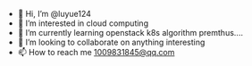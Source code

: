 - 👋 Hi, I’m @luyue124
- 👀 I’m interested in cloud computing
- 🌱 I’m currently learning openstack k8s  algorithm premthus....
- 💞️ I’m looking to collaborate on    anything interesting  
- 📫 How to reach me  1009831845@qq.com

<!---
luyue124/luyue124 is a ✨ special ✨ repository because its `README.md` (this file) appears on your GitHub profile.
You can click the Preview link to take a look at your changes.
--->
